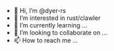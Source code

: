 - 👋 Hi, I’m @dyer-rs
- 👀 I’m interested in rust/clawler
- 🌱 I’m currently learning ...
- 💞️ I’m looking to collaborate on ...
- 📫 How to reach me ...

